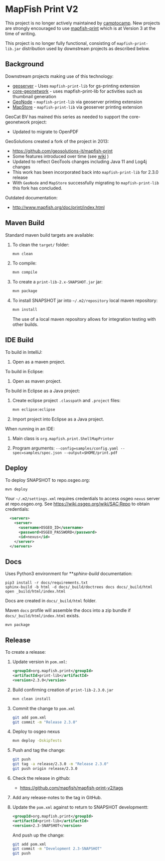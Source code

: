 # MapFish Print V2 

This project is no longer actively maintained by [camptocamp](https://www.camptocamp.com/en). New projects are strongly encouraged to use [mapfish-print](https://github.com/mapfish/mapfish-print) which is at Version 3 at the time of writing.

This project is no longer fully functional, consisting of ``mapfish-print-lib.jar`` distribution used
by downstream projects as described below.

## Background

Downstream projects making use of this technology:

- [geoserver](https://docs.geoserver.org/latest/en/user/extensions/printing/index.html) - Uses ``mapfish-print-lib`` for gs-printing extension
- [core-geonetwork](http://github.com/geonetwork/core-geonetwork) - uses mapfish-print-lib for activities such as thumbnail generation
- [GeoNode](https://github.com/geonode/) - ``mapfish-print-lib`` via geoserver printing extension
- [MapStore](https://github.com/geosolutions-it/MapStore2) - ``mapfish-print-lib`` via geoserver printing extension

GeoCat BV has mained this series as needed to support the core-geonetwork project:

- Updated to migrate to OpenPDF

GeoSolutions created a fork of the project in 2013:

- https://github.com/geosolutions-it/mapfish-print
- Some features introduced over time (see [wiki](https://github.com/geosolutions-it/mapfish-print/wiki) )
- Updated to reflect GeoTools changes including Java 11 and Log4j changes
- This work has been incorporated back into `mapfish-print-lib` for 2.3.0 release
- With ``GeoNode`` and ``MapStore`` successfully migrating to ``mapfish-print-lib`` this fork has concluded.

Outdated documentation:

- http://www.mapfish.org/doc/print/index.html

## Maven Build

Standard maven build targets are available:

1. To clean the ``target/`` folder:

   ```bash
   mvn clean
   ```

2. To compile:

   ```bash
   mvn compile
   ```

3. To create a ``print-lib-2.x-SNAPSHOT.jar`` jar:

   ```bash
   mvn package
   ```

4. To install SNAPSHOT jar into ``~/.m2/repository`` local maven repository:
  
   ```bash
   mvn install
   ```
  
   The use of a local maven repository allows for integration testing with other builds.

## IDE Build

To build in IntelliJ:

1. Open as a maven project.

To build in Eclipse:

1. Open as maven project.

To build in Eclipse as a Java project:

1. Create eclipse project ``.classpath`` and ``.project`` files:
   ```bash
   mvn eclipse:eclipse
   ```
   
2. Import project into Eclipse as a Java project.

When running in an IDE:

1. Main class is ``org.mapfish.print.ShellMapPrinter``

2. Program arguments: ``--config=samples/config.yaml --spec=samples/spec.json --output=$HOME/print.pdf``

## Deploy

To deploy SNAPSHOT to repo.osgeo.org:

```bash
mvn deploy
```

Your `~/.m2/settings.xml` requires credentials to access osgeo ``nexus`` server at repo.osgeo.org.
See https://wiki.osgeo.org/wiki/SAC:Repo to obtain credentials:

```xml
  <servers>
    <server>
      <username>OSGEO_ID</username>
      <password>OSGEO_PASSWORD</password>
      <id>nexus</id>
    </server>
  </servers>
```
## Docs

Uses Python3 environment for ***sphinx-build* documentation:

```
pip3 install -r docs/requirements.txt
sphinx-build -b html -d docs/_build/doctrees docs docs/_build/html
open _build/html/index.html
```

Docs are created in ``docs/_build/html`` folder.

Maven `docs` profile will assemble the docs into a zip bundle if ``docs/_build/html/index.html`` exists.

```
mvn package
```

## Release

To create a release:

1. Update version in ``pom.xml``:
  
   ```xml
   <groupId>org.mapfish.print</groupId>
   <artifactId>print-lib</artifactId>
   <version>2.3.0</version>
   ```
   
2. Build confirming creation of ``print-lib-2.3.0.jar``

   ```bash
   mvn clean install
   ```

3. Commit the change to ``pom.xml``

   ```bash
   git add pom.xml
   git commit -m "Release 2.3.0"
   ```

4. Deploy to osgeo nexus

   ```bash
   mvn deploy -DskipTests
   ```

5. Push and tag the change:
   
   ```bash
   git push
   git tag -a release/2.3.0 -m "Release 2.3.0"
   git push origin release/2.3.0
   ```

6. Check the release in github:
   
   * https://github.com/mapfish/mapfish-print-v2/tags
   
7. Add any release-notes to the tag in GitHub.

9. Update the ``pom.xml`` against to return to SNAPSHOT developmentt:
   
   ```xml
   <groupId>org.mapfish.print</groupId>
   <artifactId>print-lib</artifactId>
   <version>2.3-SNAPSHOT</version>
   ```
   
   And push up the change:
   ```bash
   git add pom.xml
   git commit -m "Development 2.3-SNAPSHOT"
   git push
   ```